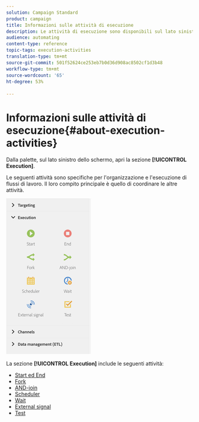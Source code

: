 ```yaml
---
solution: Campaign Standard
product: campaign
title: Informazioni sulle attività di esecuzione
description: Le attività di esecuzione sono disponibili sul lato sinistro dello schermo.
audience: automating
content-type: reference
topic-tags: execution-activities
translation-type: tm+mt
source-git-commit: 501f52624ce253eb7b0d36d908ac8502cf1d3b48
workflow-type: tm+mt
source-wordcount: '65'
ht-degree: 53%

---
```



# Informazioni sulle attività di esecuzione{#about-execution-activities}

Dalla palette, sul lato sinistro dello schermo, apri la sezione **[!UICONTROL Execution]**.

Le seguenti attività sono specifiche per l&#39;organizzazione e l&#39;esecuzione di flussi di lavoro. Il loro compito principale è quello di coordinare le altre attività.

![](assets/wkf_execution_activities.png)

La sezione **[!UICONTROL Execution]** include le seguenti attività:

* [Start ed End](../../automating/using/start-and-end.md)
* [Fork](../../automating/using/fork.md)
* [AND-join](../../automating/using/and-join.md)
* [Scheduler](../../automating/using/scheduler.md)
* [Wait](../../automating/using/wait.md)
* [External signal](../../automating/using/external-signal.md)
* [Test](../../automating/using/test.md)

